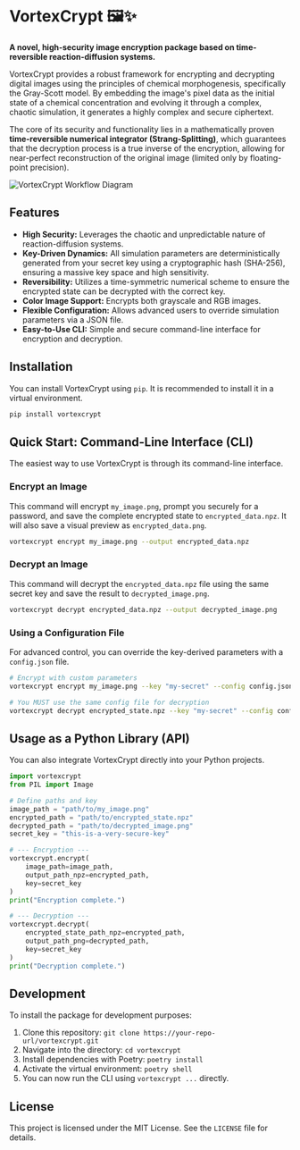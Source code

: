 # VortexCrypt 🖼️✨

**A novel, high-security image encryption package based on time-reversible reaction-diffusion systems.**

VortexCrypt provides a robust framework for encrypting and decrypting digital images using the principles of chemical morphogenesis, specifically the Gray-Scott model. By embedding the image's pixel data as the initial state of a chemical concentration and evolving it through a complex, chaotic simulation, it generates a highly complex and secure ciphertext.

The core of its security and functionality lies in a mathematically proven **time-reversible numerical integrator (Strang-Splitting)**, which guarantees that the decryption process is a true inverse of the encryption, allowing for near-perfect reconstruction of the original image (limited only by floating-point precision).

  ![VortexCrypt Workflow Diagram](https://github.com/FructueuxHollo/vortexcrypt/raw/master/docs/images/workflow.png)

## Features

-   **High Security:** Leverages the chaotic and unpredictable nature of reaction-diffusion systems.
-   **Key-Driven Dynamics:** All simulation parameters are deterministically generated from your secret key using a cryptographic hash (SHA-256), ensuring a massive key space and high sensitivity.
-   **Reversibility:** Utilizes a time-symmetric numerical scheme to ensure the encrypted state can be decrypted with the correct key.
-   **Color Image Support:** Encrypts both grayscale and RGB images.
-   **Flexible Configuration:** Allows advanced users to override simulation parameters via a JSON file.
-   **Easy-to-Use CLI:** Simple and secure command-line interface for encryption and decryption.

## Installation

You can install VortexCrypt using `pip`. It is recommended to install it in a virtual environment.

```bash
pip install vortexcrypt
```

## Quick Start: Command-Line Interface (CLI)

The easiest way to use VortexCrypt is through its command-line interface.

### Encrypt an Image

This command will encrypt `my_image.png`, prompt you securely for a password, and save the complete encrypted state to `encrypted_data.npz`. It will also save a visual preview as `encrypted_data.png`.

```bash
vortexcrypt encrypt my_image.png --output encrypted_data.npz
```

### Decrypt an Image

This command will decrypt the `encrypted_data.npz` file using the same secret key and save the result to `decrypted_image.png`.

```bash
vortexcrypt decrypt encrypted_data.npz --output decrypted_image.png
```

### Using a Configuration File

For advanced control, you can override the key-derived parameters with a `config.json` file.

```bash
# Encrypt with custom parameters
vortexcrypt encrypt my_image.png --key "my-secret" --config config.json

# You MUST use the same config file for decryption
vortexcrypt decrypt encrypted_state.npz --key "my-secret" --config config.json
```

## Usage as a Python Library (API)

You can also integrate VortexCrypt directly into your Python projects.

```python
import vortexcrypt
from PIL import Image

# Define paths and key
image_path = "path/to/my_image.png"
encrypted_path = "path/to/encrypted_state.npz"
decrypted_path = "path/to/decrypted_image.png"
secret_key = "this-is-a-very-secure-key"

# --- Encryption ---
vortexcrypt.encrypt(
    image_path=image_path,
    output_path_npz=encrypted_path,
    key=secret_key
)
print("Encryption complete.")

# --- Decryption ---
vortexcrypt.decrypt(
    encrypted_state_path_npz=encrypted_path,
    output_path_png=decrypted_path,
    key=secret_key
)
print("Decryption complete.")
```

## Development

To install the package for development purposes:

1.  Clone this repository: `git clone https://your-repo-url/vortexcrypt.git`
2.  Navigate into the directory: `cd vortexcrypt`
3.  Install dependencies with Poetry: `poetry install`
4.  Activate the virtual environment: `poetry shell`
5.  You can now run the CLI using `vortexcrypt ...` directly.

## License

This project is licensed under the MIT License. See the `LICENSE` file for details.

